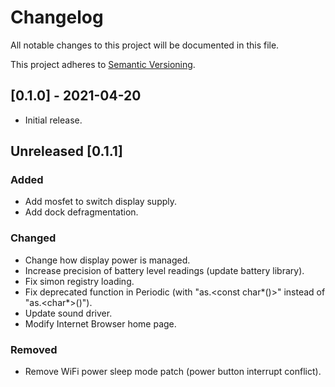 # Changelog

All notable changes to this project will be documented in this file.

This project adheres to [Semantic Versioning](https://semver.org/spec/v2.0.0.html).

## [0.1.0] - 2021-04-20

- Initial release.


## Unreleased [0.1.1]

### Added

- Add mosfet to switch display supply.
- Add dock defragmentation.

### Changed

- Change how display power is managed.
- Increase precision of battery level readings (update battery library).
- Fix simon registry loading.
- Fix deprecated function in Periodic (with "as.<const char*()>" instead of "as.<char*>()").
- Update sound driver.
- Modify Internet Browser home page.

### Removed

- Remove WiFi power sleep mode patch (power button interrupt conflict).



